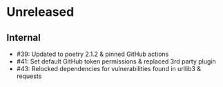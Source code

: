 # Unreleased

## Internal

* #39: Updated to poetry 2.1.2 & pinned GitHub actions
* #41: Set default GitHub token permissions & replaced 3rd party plugin
* #43: Relocked dependencies for vulnerabilities found in urllib3 & requests